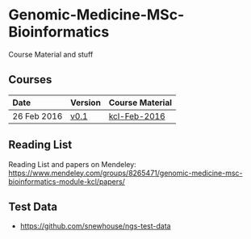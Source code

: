 # Genomic-Medicine-MSc-Bioinformatics
Course Material and stuff

## Courses

| Date     | Version | Course Material
|:---------|:--------|:------------|
| 26 Feb 2016 | [v0.1](https://github.com/snewhouse/Genomic-Medicine-MSc-Bioinformatics/releases/tag/v0.1-bioinformatics-ngs-course)  | [kcl-Feb-2016](https://github.com/snewhouse/Genomic-Medicine-MSc-Bioinformatics/tree/master/kcl-Feb-2016)|

## Reading List
Reading List and papers on Mendeley: https://www.mendeley.com/groups/8265471/genomic-medicine-msc-bioinformatics-module-kcl/papers/

## Test Data
- https://github.com/snewhouse/ngs-test-data
